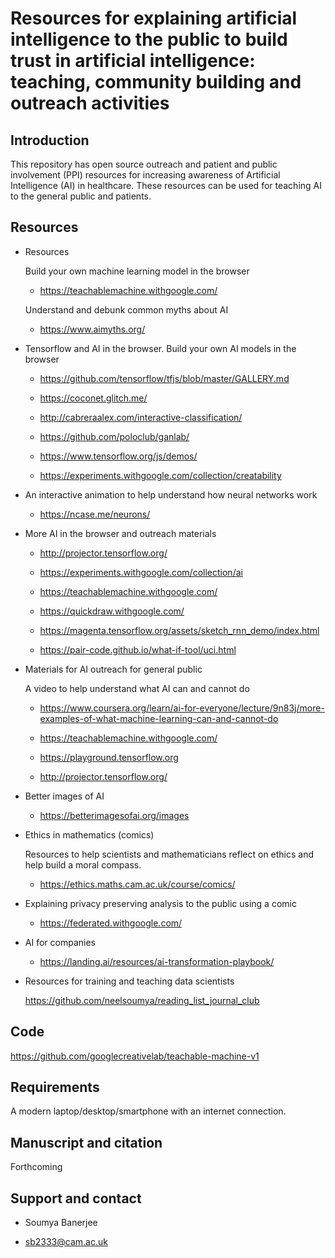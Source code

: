 # Resources for explaining artificial intelligence to the public to build trust in artificial intelligence: teaching, community building and outreach activities

## Introduction

This repository has open source outreach and patient and public involvement (PPI) resources for increasing awareness of Artificial Intelligence (AI) in healthcare. These resources can be used for teaching AI to the general public and patients.


## Resources

* Resources

   Build your own machine learning model in the browser

    * https://teachablemachine.withgoogle.com/

   <!-- * https://www.climbproject.org.uk/dance-mat
    
    * https://www.climbproject.org.uk/big-data-illustration
    
    * https://www.climbproject.org.uk/machine-learning-webcam
    -->

   Understand and debunk common myths about AI


    * https://www.aimyths.org/


* Tensorflow and AI in the browser. Build your own AI models in the browser 

    * https://github.com/tensorflow/tfjs/blob/master/GALLERY.md

    * https://coconet.glitch.me/

    * http://cabreraalex.com/interactive-classification/
    
    * https://github.com/poloclub/ganlab/
    
    * https://www.tensorflow.org/js/demos/
    
    * https://experiments.withgoogle.com/collection/creatability
    

* An interactive animation to help understand how neural networks work 

    * https://ncase.me/neurons/


* More AI in the browser and outreach materials

    * http://projector.tensorflow.org/
    
    * https://experiments.withgoogle.com/collection/ai
    
    
    
    * https://teachablemachine.withgoogle.com/
    
    * https://quickdraw.withgoogle.com/
    
    * https://magenta.tensorflow.org/assets/sketch_rnn_demo/index.html
    
    * https://pair-code.github.io/what-if-tool/uci.html
    
<!--    * https://www.climbproject.org.uk/big-data
    
    * https://www.climbproject.org.uk/dance-mat
    -->
    
* Materials for AI outreach for general public

     A video to help understand what AI can and cannot do

    * https://www.coursera.org/learn/ai-for-everyone/lecture/9n83j/more-examples-of-what-machine-learning-can-and-cannot-do​

    * https://teachablemachine.withgoogle.com/

    * https://playground.tensorflow.org

    * http://projector.tensorflow.org/
    
 
* Better images of AI

     * https://betterimagesofai.org/images
 
* Ethics in mathematics (comics)

   Resources to help scientists and mathematicians reflect on ethics and help build a moral compass.


     * https://ethics.maths.cam.ac.uk/course/comics/
 

* Explaining privacy preserving analysis to the public using a comic

    * https://federated.withgoogle.com/
 
 
* AI for companies

    * https://landing.ai/resources/ai-transformation-playbook/

* Resources for training and teaching data scientists

   https://github.com/neelsoumya/reading_list_journal_club
    
<!--  * Working with domain experts

   https://github.com/neelsoumya/working_with_domain_experts   
-->

## Code

   https://github.com/googlecreativelab/teachable-machine-v1   


## Requirements

A modern laptop/desktop/smartphone with an internet connection.


## Manuscript and citation

Forthcoming


## Support and contact

   * Soumya Banerjee

   * sb2333@cam.ac.uk
    



